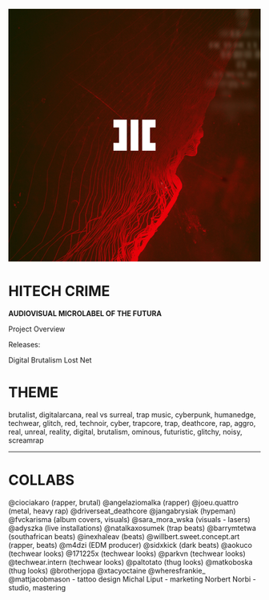 ![](assets/hitechcrime.png)

# HITECH CRIME
**AUDIOVISUAL MICROLABEL OF THE FUTURA**

Project Overview



Releases:

Digital Brutalism
Lost Net

# **THEME**
brutalist, digitalarcana, real vs surreal, trap music, cyberpunk, humanedge, techwear, glitch, red, technoir, cyber, trapcore, trap, deathcore, rap, aggro, real, unreal, reality, digital, brutalism, ominous, futuristic, glitchy, noisy, screamrap

---

# **COLLABS**
@ciociakaro (rapper, brutal)
@angelaziomalka (rapper)
@joeu.quattro (metal, heavy rap)
@driverseat_deathcore
@jangabrysiak (hypeman)
@fvckarisma (album covers, visuals)
@sara_mora_wska (visuals - lasers)
@adyszka (live installations)
@natalkaxosumek (trap beats)
@barrymtetwa (southafrican beats)
@inexhaleav (beats)
@willbert.sweet.concept.art (rapper, beats)
@m4dzi (EDM producer)
@sidxkick (dark beats)
@aokuco (techwear looks)
@171225x (techwear looks)
@parkvn (techwear looks)
@techwear.intern (techwear looks)
@paltotato (thug looks)
@matkoboska (thug looks)
@brotherjopa
@xtacyoctaine
@wheresfrankie_
@mattjacobmason - tattoo design
Michal Liput - marketing
Norbert Norbi - studio, mastering
